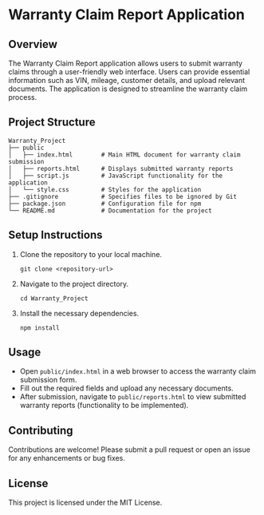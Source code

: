 # Warranty Claim Report Application

## Overview
The Warranty Claim Report application allows users to submit warranty claims through a user-friendly web interface. Users can provide essential information such as VIN, mileage, customer details, and upload relevant documents. The application is designed to streamline the warranty claim process.

## Project Structure
```
Warranty_Project
├── public
│   ├── index.html        # Main HTML document for warranty claim submission
│   ├── reports.html      # Displays submitted warranty reports
│   ├── script.js         # JavaScript functionality for the application
│   └── style.css         # Styles for the application
├── .gitignore            # Specifies files to be ignored by Git
├── package.json          # Configuration file for npm
└── README.md             # Documentation for the project
```

## Setup Instructions
1. Clone the repository to your local machine.
   ```
   git clone <repository-url>
   ```
2. Navigate to the project directory.
   ```
   cd Warranty_Project
   ```
3. Install the necessary dependencies.
   ```
   npm install
   ```

## Usage
- Open `public/index.html` in a web browser to access the warranty claim submission form.
- Fill out the required fields and upload any necessary documents.
- After submission, navigate to `public/reports.html` to view submitted warranty reports (functionality to be implemented).

## Contributing
Contributions are welcome! Please submit a pull request or open an issue for any enhancements or bug fixes.

## License
This project is licensed under the MIT License.
